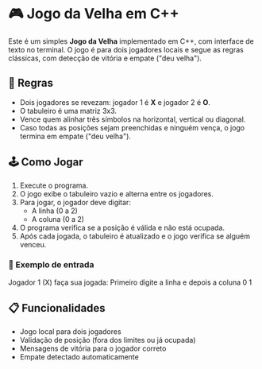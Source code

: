 # 🎮 Jogo da Velha em C++

Este é um simples **Jogo da Velha** implementado em C++, com interface de texto no terminal. O jogo é para dois jogadores locais e segue as regras clássicas, com detecção de vitória e empate ("deu velha").

## 🧠 Regras

- Dois jogadores se revezam: jogador 1 é **X** e jogador 2 é **O**.
- O tabuleiro é uma matriz 3x3.
- Vence quem alinhar três símbolos na horizontal, vertical ou diagonal.
- Caso todas as posições sejam preenchidas e ninguém vença, o jogo termina em empate ("deu velha").

## 🕹️ Como Jogar

1. Execute o programa.
2. O jogo exibe o tabuleiro vazio e alterna entre os jogadores.
3. Para jogar, o jogador deve digitar:
   - A linha (0 a 2)
   - A coluna (0 a 2)
4. O programa verifica se a posição é válida e não está ocupada.
5. Após cada jogada, o tabuleiro é atualizado e o jogo verifica se alguém venceu.

### 📌 Exemplo de entrada

Jogador 1 (X) faça sua jogada:
Primeiro digite a linha e depois a coluna
0 1

## 📋 Funcionalidades

- Jogo local para dois jogadores
- Validação de posição (fora dos limites ou já ocupada)
- Mensagens de vitória para o jogador correto
- Empate detectado automaticamente  